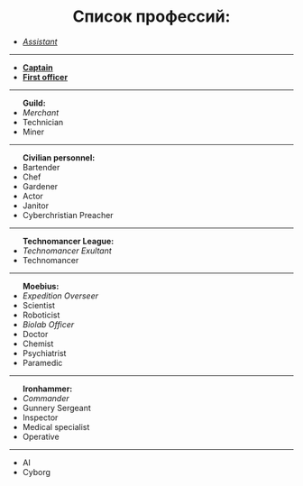<h1 align="center"> Список профессий: </h1>
<ul>
  <li><em><a href="https://github.com/discordia-space/wiki/wiki/Assistant">Assistant</a></em> </li>
  </ul>
  <hr>
  <ul><li><strong> <a href="https://github.com/discordia-space/wiki/wiki/Captain">Captain</a></strong></li>
  <li><strong> <a href="https://github.com/discordia-space/wiki/wiki/First-officer">First officer</a></strong></li>
  </ul>
  <hr>
  <ul><strong>Guild:</strong>
  <li><em>Merchant</em></li>
  <li>Technician</li>
  <li>Miner</li>
  </ul>
  <hr>
  <ul><strong>Civilian personnel:</strong>
  <li>Bartender</li>
  <li>Chef</li>
  <li>Gardener</li>
  <li>Actor</li>
  <li>Janitor</li>
  <li>Cyberchristian Preacher</li>
  </ul>
  <hr>
  <ul><strong>Technomancer League:</strong>
  <li><em>Technomancer Exultant</em> </li>
  <li>Technomancer</li>
  </ul>
  <hr>
  <ul><strong>Moebius:</strong>
  <li><em>Expedition Overseer</em></li>
  <li>Scientist</li>
  <li>Roboticist</li>
  <li><em>Biolab Officer</em></li>
  <li>Doctor</li>
  <li>Chemist</li>
  <li>Psychiatrist</li>
  <li>Paramedic</li>
  </ul>
  <hr>
  <ul><strong>Ironhammer:</strong>
  <li><em>Commander</em></li>
  <li>Gunnery Sergeant</li>
  <li>Inspector</li>
  <li>Medical specialist</li>
  <li>Operative</li>
  </ul>
  <hr>
  <ul>
  <li>AI</li>
  <li>Cyborg</li>
  </ul>
